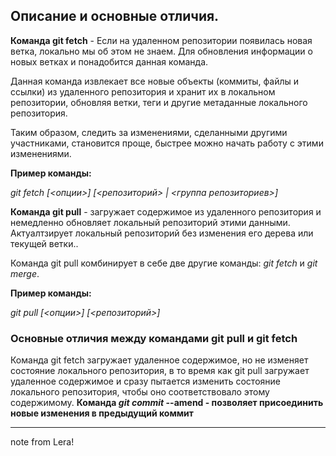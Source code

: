 ## Описание и основные отличия.
**Команда git fetch** - Если на удаленном репозитории появилась новая ветка, локально мы об этом не знаем. Для обновления информации о новых ветках и понадобится данная команда.

Данная команда извлекает все новые объекты (коммиты, файлы и ссылки) из удаленного репозитория и хранит их в локальном репозитории, обновляя ветки, теги и другие метаданные локального репозитория.
 
Таким образом, следить за изменениями, сделанными другими участниками, становится проще, быстрее можно начать работу с этими изменениями.

**Пример команды:** 

*git fetch [<опции>] [<репозиторий> | <группа репозиториев>]*

**Команда git pull** - загружает содержимое из удаленного репозитория и немедленно обновляет локальный репозиторий этими данными. Актуалтзирует локальный репозиторий без изменения его дерева или текущей ветки..

Команда git pull комбинирует в себе две другие команды: *git fetch* и *git merge*.

**Пример команды:**

*git pull [<опции>] [<репозиторий>]*

### Основные отличия между командами git pull и git fetch
Команда git fetch загружает удаленное содержимое, но не изменяет состояние локального репозитория, в то время как git pull загружает удаленное содержимое и сразу пытается изменить состояние локального репозитория, чтобы оно соответствовало этому содержимому.
 **Команда *git commit* --amend - позволяет присоединить новые изменения в предыдущий коммит**

 -----------------

 note from Lera!
 
